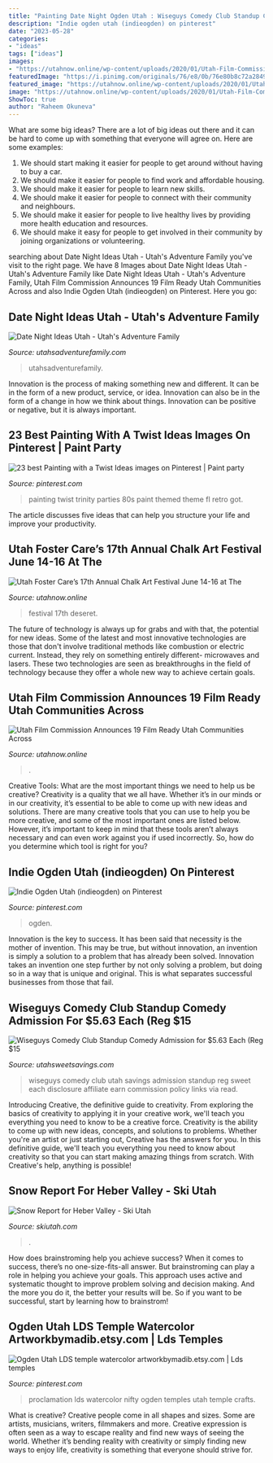 ```yaml
---
title: "Painting Date Night Ogden Utah : Wiseguys Comedy Club Standup Comedy Admission For $5.63 Each (reg $15"
description: "Indie ogden utah (indieogden) on pinterest"
date: "2023-05-28"
categories:
- "ideas"
tags: ["ideas"]
images:
- "https://utahnow.online/wp-content/uploads/2020/01/Utah-Film-Commission.jpg"
featuredImage: "https://i.pinimg.com/originals/76/e8/0b/76e80b8c72a2849703e1c1580c62982c.jpg"
featured_image: "https://utahnow.online/wp-content/uploads/2020/01/Utah-Film-Commission.jpg"
image: "https://utahnow.online/wp-content/uploads/2020/01/Utah-Film-Commission.jpg"
ShowToc: true
author: "Raheem Okuneva"
---
```



What are some big ideas?
There are a lot of big ideas out there and it can be hard to come up with something that everyone will agree on. Here are some examples:
1. We should start making it easier for people to get around without having to buy a car.
2. We should make it easier for people to find work and affordable housing.
3. We should make it easier for people to learn new skills.
4. We should make it easier for people to connect with their community and neighbours.
5. We should make it easier for people to live healthy lives by providing more health education and resources.
6. We should make it easy for people to get involved in their community by joining organizations or volunteering.

	

		
searching about Date Night Ideas Utah - Utah&#039;s Adventure Family you've visit to the right page. We have 8 Images about Date Night Ideas Utah - Utah&#039;s Adventure Family like Date Night Ideas Utah - Utah&#039;s Adventure Family, Utah Film Commission Announces 19 Film Ready Utah Communities Across and also Indie Ogden Utah (indieogden) on Pinterest. Here you go:
		
    
## Date Night Ideas Utah - Utah&#039;s Adventure Family

<img loading=lazy src="https://www.utahsadventurefamily.com/wp-content/uploads/2021/01/Utah-Date-Nights-4.jpg" onerror="this.onerror=null;this.src='https://tse2.mm.bing.net/th?id=OIP.NPPMwW9kV_7SXO6JYnE7wQHaE7&amp;pid=15.1';" alt="Date Night Ideas Utah - Utah&#039;s Adventure Family">

_Source: utahsadventurefamily.com_

>utahsadventurefamily. 

	

Innovation is the process of making something new and different. It can be in the form of a new product, service, or idea. Innovation can also be in the form of a change in how we think about things. Innovation can be positive or negative, but it is always important.

    
## 23 Best Painting With A Twist Ideas Images On Pinterest | Paint Party

<img loading=lazy src="https://i.pinimg.com/736x/dc/46/13/dc4613ecc9fee7206a79d262221c4aba--s-style-s-party.jpg" onerror="this.onerror=null;this.src='https://tse1.mm.bing.net/th?id=OIP.uLxFt5_DOJVVitDqHxzDvAHaFj&amp;pid=15.1';" alt="23 best Painting with a Twist Ideas images on Pinterest | Paint party">

_Source: pinterest.com_

>painting twist trinity parties 80s paint themed theme fl retro got. 

	

The article discusses five ideas that can help you structure your life and improve your productivity.

    
## Utah Foster Care’s 17th Annual Chalk Art Festival June 14-16 At The

<img loading=lazy src="https://utahnow.online/wp/wp-content/uploads/2019/06/Julie1.AG_-1024x681.jpg" onerror="this.onerror=null;this.src='https://tse1.mm.bing.net/th?id=OIP.ZR4h1TMbUmbpI7Q9ytm8JAHaE7&amp;pid=15.1';" alt="Utah Foster Care’s 17th Annual Chalk Art Festival June 14-16 at The">

_Source: utahnow.online_

>festival 17th deseret. 

	

The future of technology is always up for grabs and with that, the potential for new ideas. Some of the latest and most innovative technologies are those that don't involve traditional methods like combustion or electric current. Instead, they rely on something entirely different- microwaves and lasers. These two technologies are seen as breakthroughs in the field of technology because they offer a whole new way to achieve certain goals.

    
## Utah Film Commission Announces 19 Film Ready Utah Communities Across

<img loading=lazy src="https://utahnow.online/wp-content/uploads/2020/01/Utah-Film-Commission.jpg" onerror="this.onerror=null;this.src='https://tse1.mm.bing.net/th?id=OIP.t_mXOsQu4BIVSJz9WwPkKQHaDt&amp;pid=15.1';" alt="Utah Film Commission Announces 19 Film Ready Utah Communities Across">

_Source: utahnow.online_

>. 

	

Creative Tools: What are the most important things we need to help us be creative?
Creativity is a quality that we all have. Whether it’s in our minds or in our creativity, it’s essential to be able to come up with new ideas and solutions. There are many creative tools that you can use to help you be more creative, and some of the most important ones are listed below. However, it’s important to keep in mind that these tools aren’t always necessary and can even work against you if used incorrectly. So, how do you determine which tool is right for you?

    
## Indie Ogden Utah (indieogden) On Pinterest

<img loading=lazy src="https://i.pinimg.com/150x150/bc/a6/c8/bca6c815e9b369e7519e589b729fb9a6.jpg" onerror="this.onerror=null;this.src='https://tse4.mm.bing.net/th?id=OIP.uqw_TXtrR7r_c1WYT2L2bQAAAA&amp;pid=15.1';" alt="Indie Ogden Utah (indieogden) on Pinterest">

_Source: pinterest.com_

>ogden. 

	

Innovation is the key to success. It has been said that necessity is the mother of invention. This may be true, but without innovation, an invention is simply a solution to a problem that has already been solved. Innovation takes an invention one step further by not only solving a problem, but doing so in a way that is unique and original. This is what separates successful businesses from those that fail.

    
## Wiseguys Comedy Club Standup Comedy Admission For $5.63 Each (Reg $15

<img loading=lazy src="https://www.utahsweetsavings.com/wp-content/uploads/2018/05/Wiseguys-Comedy-Club.jpg" onerror="this.onerror=null;this.src='https://tse3.mm.bing.net/th?id=OIP.eXJ1hLNmB_iXcLyfa6rQHAHaEc&amp;pid=15.1';" alt="Wiseguys Comedy Club Standup Comedy Admission for $5.63 Each (Reg $15">

_Source: utahsweetsavings.com_

>wiseguys comedy club utah savings admission standup reg sweet each disclosure affiliate earn commission policy links via read. 

	

Introducing Creative, the definitive guide to creativity. From exploring the basics of creativity to applying it in your creative work, we'll teach you everything you need to know to be a creative force.
Creativity is the ability to come up with new ideas, concepts, and solutions to problems. Whether you're an artist or just starting out, Creative has the answers for you. In this definitive guide, we'll teach you everything you need to know about creativity so that you can start making amazing things from scratch. With Creative's help, anything is possible!

    
## Snow Report For Heber Valley - Ski Utah

<img loading=lazy src="https://www.skiutah.com/wunderground-statewide/utah/temperature-solid/radar_lg?_ts=1600157654" onerror="this.onerror=null;this.src='https://tse4.mm.bing.net/th?id=OIP.wKxvswwStB3xpwYCOdDyyAHaHa&amp;pid=15.1';" alt="Snow Report for Heber Valley - Ski Utah">

_Source: skiutah.com_

>. 

	

How does brainstroming help you achieve success?
When it comes to success, there’s no one-size-fits-all answer. But brainstroming can play a role in helping you achieve your goals. This approach uses active and systematic thought to improve problem solving and decision making. And the more you do it, the better your results will be. So if you want to be successful, start by learning how to brainstrom!

    
## Ogden Utah LDS Temple Watercolor Artworkbymadib.etsy.com | Lds Temples

<img loading=lazy src="https://i.pinimg.com/originals/76/e8/0b/76e80b8c72a2849703e1c1580c62982c.jpg" onerror="this.onerror=null;this.src='https://tse3.mm.bing.net/th?id=OIP.A-ctUKzOb_lrwMfhb5VCjwHaHa&amp;pid=15.1';" alt="Ogden Utah LDS temple watercolor artworkbymadib.etsy.com | Lds temples">

_Source: pinterest.com_

>proclamation lds watercolor nifty ogden temples utah temple crafts. 

	

What is creative?
Creative people come in all shapes and sizes. Some are artists, musicians, writers, filmmakers and more. Creative expression is often seen as a way to escape reality and find new ways of seeing the world. Whether it’s bending reality with creativity or simply finding new ways to enjoy life, creativity is something that everyone should strive for.


